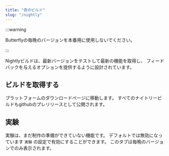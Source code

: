 ```yaml
---
title: "夜のビルド"
slug: "/nightly"
---
```


:::warning

Butterflyの毎晩のバージョンを本番用に使用しないでください。

:::

Nightlyビルドは、最新バージョンをテストして最新の機能を取得し、 フィードバックを与えるオプションを提供するように設計されています。

## ビルドを取得する

プラットフォームのダウンロードページに移動します。 すべてのナイトリービルドもgithubのプレリリースとして公開されます。

## 実験

実験は、まだ制作の準備ができていない機能です。 デフォルトでは無効になっています `実験` の設定で有効にすることができます。 このタブは毎晩のバージョンでのみ表示されます。
